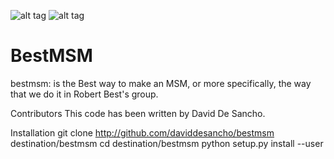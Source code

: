 ![alt tag](https://travis-ci.org/daviddesancho/BestMSM.svg?branch=develop)
![alt tag](https://landscape.io/github/daviddesancho/BestMSM/develop/landscape.svg?style=flat)

BestMSM
=======

bestmsm: is the Best way to make an MSM, or more specifically, the way
that we do it in Robert Best's group.

Contributors
This code has been written by David De Sancho.

Installation
  git clone http://github.com/daviddesancho/bestmsm destination/bestmsm
  cd destination/bestmsm
  python setup.py install --user
